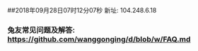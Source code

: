 ##2018年09月28日07时12分07秒 新址: 104.248.6.18
### 兔友常见问题及解答: https://github.com/wanggonging/d/blob/w/FAQ.md
